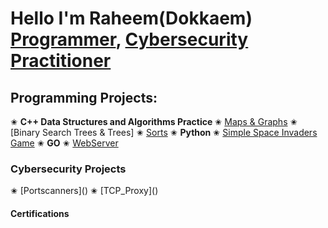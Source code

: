 <h1>Hello I'm Raheem(Dokkaem) <br/><a href="https://github.com/Dokkaem/">Programmer</a>, <a href ="https://www.linkedin.com/in/raheem-moore-063a42172/">Cybersecurity Practitioner</a></h1>

<h2> Programming Projects:</h2>

✬ <b> C++ Data Structures and Algorithms Practice </b>
  ✬ [Maps & Graphs](https://github.com/Dokkaem/CityTimes)
  ✬ [Binary Search Trees & Trees]
  ✬ [Sorts](https://github.com/Dokkaem/Class-Sorting)
✬ <b> Python </b>
  ✬ [Simple Space Invaders Game](https://github.com/Dokkaem/Python)
✬ <b>GO</b>
  ✬ [WebServer]()

 <h3> Cybersecurity Projects </h3>
  ✬ [Portscanners]()
  ✬ [TCP_Proxy]()
 <h4> Certifications </h4>



